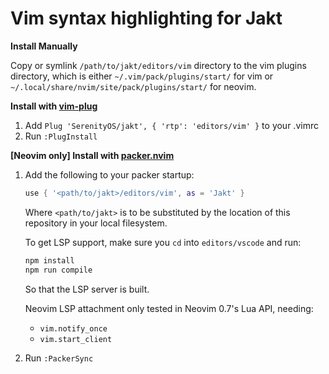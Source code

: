 # Vim syntax highlighting for Jakt

**Install Manually**

Copy or symlink `/path/to/jakt/editors/vim` directory to the vim plugins
directory, which is either `~/.vim/pack/plugins/start/` for vim or
`~/.local/share/nvim/site/pack/plugins/start/` for neovim.

**Install with [vim-plug](https://github.com/junegunn/vim-plug)**

 1. Add `Plug 'SerenityOS/jakt', { 'rtp': 'editors/vim' }` to your .vimrc
 2. Run `:PlugInstall`


**[Neovim only] Install with [packer.nvim](https://github.com/wbthomason/packer.nvim)**

 1. Add the following to your packer startup:
    ```lua
    use { '<path/to/jakt>/editors/vim', as = 'Jakt' }
    ```
    Where `<path/to/jakt>` is to be substituted by the location of this repository in your
    local filesystem.

    To get LSP support, make sure you `cd` into `editors/vscode` and run:
    ```bash
    npm install
    npm run compile
    ```
    So that the LSP server is built.

    Neovim LSP attachment only tested in Neovim 0.7's Lua API, needing:
      - `vim.notify_once`
      - `vim.start_client`

 2. Run `:PackerSync`
